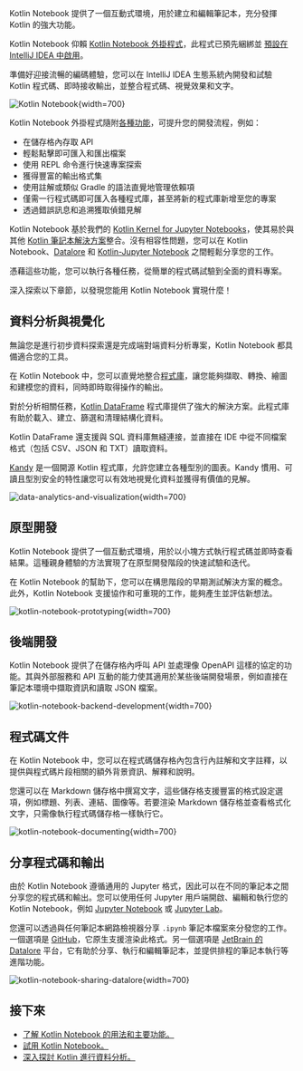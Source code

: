 [//]: # (title: Kotlin Notebook)

Kotlin Notebook 提供了一個互動式環境，用於建立和編輯筆記本，充分發揮 Kotlin 的強大功能。

Kotlin Notebook 仰賴 [Kotlin Notebook 外掛程式](https://plugins.jetbrains.com/plugin/16340-kotlin-notebook)，此程式已預先綑綁並 [預設在 IntelliJ IDEA 中啟用](kotlin-notebook-set-up-env.md)。

準備好迎接流暢的編碼體驗，您可以在 IntelliJ IDEA 生態系統內開發和試驗 Kotlin 程式碼、即時接收輸出，並整合程式碼、視覺效果和文字。

![Kotlin Notebook](data-analysis-notebook.gif){width=700}

Kotlin Notebook 外掛程式隨附[各種功能](https://www.jetbrains.com/help/idea/kotlin-notebook.html)，可提升您的開發流程，例如：

*   在儲存格內存取 API
*   輕鬆點擊即可匯入和匯出檔案
*   使用 REPL 命令進行快速專案探索
*   獲得豐富的輸出格式集
*   使用註解或類似 Gradle 的語法直覺地管理依賴項
*   僅需一行程式碼即可匯入各種程式庫，甚至將新的程式庫新增至您的專案
*   透過錯誤訊息和追溯獲取偵錯見解

Kotlin Notebook 基於我們的 [Kotlin Kernel for Jupyter Notebooks](https://github.com/Kotlin/kotlin-jupyter?tab=readme-ov-file#kotlin-kernel-for-ipythonjupyter)，使其易於與其他 [Kotlin 筆記本解決方案](data-analysis-overview.md#notebooks)整合。沒有相容性問題，您可以在 Kotlin Notebook、[Datalore](https://datalore.jetbrains.com/) 和 [Kotlin-Jupyter Notebook](https://github.com/Kotlin/kotlin-jupyter) 之間輕鬆分享您的工作。

憑藉這些功能，您可以執行各種任務，從簡單的程式碼試驗到全面的資料專案。

深入探索以下章節，以發現您能用 Kotlin Notebook 實現什麼！

## 資料分析與視覺化

無論您是進行初步資料探索還是完成端對端資料分析專案，Kotlin Notebook 都具備適合您的工具。

在 Kotlin Notebook 中，您可以直覺地整合[程式庫](data-analysis-libraries.md)，讓您能夠擷取、轉換、繪圖和建模您的資料，同時即時取得操作的輸出。

對於分析相關任務，[Kotlin DataFrame](https://kotlin.github.io/dataframe/overview.html) 程式庫提供了強大的解決方案。此程式庫有助於載入、建立、篩選和清理結構化資料。

Kotlin DataFrame 還支援與 SQL 資料庫無縫連接，並直接在 IDE 中從不同檔案格式（包括 CSV、JSON 和 TXT）讀取資料。

[Kandy](https://kotlin.github.io/kandy/welcome.html) 是一個開源 Kotlin 程式庫，允許您建立各種型別的圖表。Kandy 慣用、可讀且型別安全的特性讓您可以有效地視覺化資料並獲得有價值的見解。

![data-analytics-and-visualization](data-analysis-kandy-example.png){width=700}

## 原型開發

Kotlin Notebook 提供了一個互動式環境，用於以小塊方式執行程式碼並即時查看結果。這種親身體驗的方法實現了在原型開發階段的快速試驗和迭代。

在 Kotlin Notebook 的幫助下，您可以在構思階段的早期測試解決方案的概念。此外，Kotlin Notebook 支援協作和可重現的工作，能夠產生並評估新想法。

![kotlin-notebook-prototyping](kotlin-notebook-prototyping.png){width=700}

## 後端開發

Kotlin Notebook 提供了在儲存格內呼叫 API 並處理像 OpenAPI 這樣的協定的功能。其與外部服務和 API 互動的能力使其適用於某些後端開發場景，例如直接在筆記本環境中擷取資訊和讀取 JSON 檔案。

![kotlin-notebook-backend-development](kotlin-notebook-backend-development.png){width=700}

## 程式碼文件

在 Kotlin Notebook 中，您可以在程式碼儲存格內包含行內註解和文字註釋，以提供與程式碼片段相關的額外背景資訊、解釋和說明。

您還可以在 Markdown 儲存格中撰寫文字，這些儲存格支援豐富的格式設定選項，例如標題、列表、連結、圖像等。若要渲染 Markdown 儲存格並查看格式化文字，只需像執行程式碼儲存格一樣執行它。

![kotlin-notebook-documenting](kotlin-notebook-documentation.png){width=700}

## 分享程式碼和輸出

由於 Kotlin Notebook 遵循通用的 Jupyter 格式，因此可以在不同的筆記本之間分享您的程式碼和輸出。您可以使用任何 Jupyter 用戶端開啟、編輯和執行您的 Kotlin Notebook，例如 [Jupyter Notebook](https://jupyter.org/) 或 [Jupyter Lab](https://jupyterlab.readthedocs.io/en/latest/)。

您還可以透過與任何筆記本網路檢視器分享 `.ipynb` 筆記本檔案來分發您的工作。一個選項是 [GitHub](https://github.com/)，它原生支援渲染此格式。另一個選項是 [JetBrain 的 Datalore](https://datalore.jetbrains.com/) 平台，它有助於分享、執行和編輯筆記本，並提供排程的筆記本執行等進階功能。

![kotlin-notebook-sharing-datalore](kotlin-notebook-sharing-datalore.png){width=700}

## 接下來

*   [了解 Kotlin Notebook 的用法和主要功能。](https://www.jetbrains.com/help/idea/kotlin-notebook.html)
*   [試用 Kotlin Notebook。](get-started-with-kotlin-notebooks.md)
*   [深入探討 Kotlin 進行資料分析。](data-analysis-overview.md)